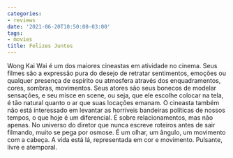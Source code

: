 ```yaml
---
categories:
- reviews
date: '2021-06-20T10:50:00-03:00'
tags:
- movies
title: Felizes Juntos
---
```


Wong Kai Wai é um dos maiores cineastas em atividade no cinema. Seus filmes são a expressão pura do desejo de retratar sentimentos, emoções ou qualquer presença de espírito ou atmosfera através dos enquadramentos, cores, sombras, movimentos. Seus atores são seus bonecos de modelar sensações, e seu misce en scene, ou seja, que ele escolhe colocar na tela, é tão natural quanto o ar que suas locações emanam. O cineasta também não está interessado em levantar as horríveis bandeiras políticas de nossos tempos, o que hoje é um diferencial. É sobre relacionamentos, mas não apenas. No universo do diretor que nunca escreve roteiros antes de sair filmando, muito se pega por osmose. É um olhar, um ângulo, um movimento com a cabeça. A vida está lá, representada em cor e movimento. Pulsante, livre e atemporal.